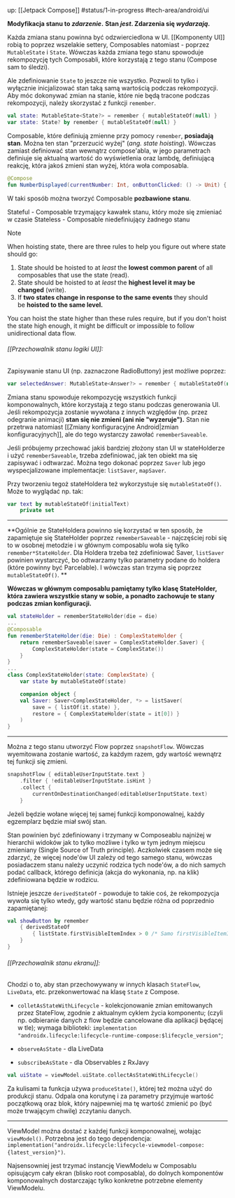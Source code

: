 up: [[Jetpack Compose]]
#status/1-in-progress
#tech-area/android/ui

**Modyfikacja stanu to _zdarzenie_.**
**Stan _jest_. Zdarzenia się _wydarzają_.**

Każda zmiana stanu powinna być odzwierciedlona w UI. [[Komponenty UI]] robią to poprzez wszelakie settery, Composables natomiast - poprzez `MutableState` i `State`. Wówczas każda zmiana tego stanu spowoduje rekompozycję tych Composabli, które korzystają z tego stanu (Compose sam to śledzi).

Ale zdefiniowanie `State` to jeszcze nie wszystko. Pozwoli to tylko i wyłącznie inicjalizować stan taką samą wartością podczas rekompozycji. Aby móc dokonywać zmian na stanie, które nie będą tracone podczas rekompozycji, należy skorzystać z funkcji `remember`.

```kotlin
val state: MutableState<State?> = remember { mutableStateOf(null) }
var state: State? by remember { mutableStateOf(null) }
```


Composable, które definiują zmienne przy pomocy `remember`, **posiadają stan**. Można ten stan "przerzucić wyżej" (_ang. state hoisting_). Wówczas zamiast definiować stan wewnątrz compose'abla, w jego parametrach definiuje się aktualną wartość do wyświetlenia oraz lambdę, definiującą reakcję, która jakoś zmieni stan wyżej, która woła composabla.

```kotlin
@Compose
fun NumberDisplayed(currentNumber: Int, onButtonClicked: () -> Unit) { }
```

W taki sposób można tworzyć Composable **pozbawione stanu**.

Stateful - Composable trzymający kawałek stanu, który może się zmieniać w czasie
Stateless - Composable niedefiniujący żadnego stanu


> [!NOTE]
> When hoisting state, there are three rules to help you figure out where state should go:
> 1. State should be hoisted to at _least_ the **lowest common parent** of all composables that use the state (read).
> 2. State should be hoisted to at _least_ the **highest level it may be changed** (write).
> 3. If **two states change in response to the same events** they should be **hoisted to the same level.**
> 
> You can hoist the state higher than these rules require, but if you don't hoist the state high enough, it might be difficult or impossible to follow unidirectional data flow.
> 


###### [[Przechowalnik stanu logiki UI]]:

Zapisywanie stanu UI (np. zaznaczone RadioButtony) jest możliwe poprzez:

```kotlin
var selectedAnswer: MutableState<Answer?> = remember { mutableStateOf(null) }
```

Zmiana stanu spowoduje rekompozycję wszystkich funkcji komponowalnych, które korzystają z tego stanu podczas generowania UI. Jeśli rekompozycja zostanie wywołana z innych względów (np. przez odegranie animacji) **stan się nie zmieni (ani nie "wyzeruje").** Stan nie przetrwa natomiast [[Zmiany konfiguracyjne Android|zmian konfiguracyjnych]], ale do tego wystarczy zawołać `rememberSaveable`.

Jeśli próbujemy przechować jakiś bardziej złożony stan UI w stateHolderze i użyć `rememberSaveable`, trzeba zdefiniować, jak ten obiekt ma się zapisywać i odtwarzać. Można tego dokonać poprzez `Saver` lub jego wyspecjalizowane implementacje: `listSaver`, `mapSaver`.

Przy tworzeniu tegoż stateHoldera też wykorzystuje się `mutableStateOf()`. Może to wyglądać np. tak:

```kotlin
var text by mutableStateOf(initialText)  
    private set
```

---

**Ogólnie ze StateHoldera powinno się korzystać w ten sposób, że zapamiętuje się StateHolder poprzez `rememberSaveable` - najczęściej robi się to w osobnej metodzie i w głównym composablu woła się tylko `remember*StateHolder`. Dla Holdera trzeba też zdefiniować Saver, `listSaver` powinien wystarczyć, bo odtwarzamy tylko parametry podane do holdera (które powinny być Parcelable). I wówczas stan trzyma się poprzez `mutableStateOf()`. **

**Wówczas w głównym composablu pamiętamy tylko klasę StateHolder, która zawiera wszystkie stany w sobie, a ponadto zachowuje te stany podczas zmian konfiguracji.**

```kotlin
val stateHolder = rememberStateHolder(die = die)
...
@Composable  
fun rememberStateHolder(die: Die) : ComplexStateHolder {  
    return rememberSaveable(saver = ComplexStateHolder.Saver) {  
        ComplexStateHolder(state = ComplexState())  
    }  
}
...
class ComplexStateHolder(state: ComplexState) {  
    var state by mutableStateOf(state)

	companion object {  
    val Saver: Saver<ComplexStateHolder, *> = listSaver(  
        save = { listOf(it.state) },  
        restore = { ComplexStateHolder(state = it[0]) }  
    )  
}
```

---

Można z tego stanu utworzyć Flow poprzez `snapshotFlow`. Wówczas wyemitowana zostanie wartość, za każdym razem, gdy wartość wewnątrz tej funkcji się zmieni.

```kotlin
snapshotFlow { editableUserInputState.text }  
    .filter { !editableUserInputState.isHint }  
    .collect {  
        currentOnDestinationChanged(editableUserInputState.text)  
    }
```


Jeżeli będzie wołane więcej tej samej funkcji komponowalnej, każdy egzemplarz będzie miał swój stan.

Stan powinien być zdefiniowany i trzymany w Composeablu najniżej w hierarchii widoków jak to tylko możliwe i tylko w tym jednym miejscu zmieniany (Single Source of Truth principle). Aczkolwiek czasem może się zdarzyć, że więcej node'ów UI zależy od tego samego stanu, wówczas posiadaczem stanu należy uczynić rodzica tych node'ów, a do nich samych podać callback, którego definicja (akcja do wykonania, np. na klik) zdefiniowana będzie w rodzicu.


Istnieje jeszcze `derivedStateOf` - powoduje to takie coś, że rekompozycja wywoła się tylko wtedy, gdy wartość stanu będzie różna od poprzednio zapamiętanej:

```kotlin
val showButton by remember 
	{ derivedStateOf 
		{ listState.firstVisibleItemIndex > 0 /* Samo firstVisibleItemIndex woła się zawsze, gdy ten index się zmienia */
	}
}
```
###### [[Przechowalnik stanu ekranu]]:

Chodzi o to, aby stan przechowywany w innych klasach `StateFlow`, `LiveData`, etc. przekonwertować na klasę `State` z Compose.

- `colletAsStateWithLifecycle` - kolekcjonowanie zmian emitowanych przez StateFlow, zgodnie z aktualnym cyklem życia komponentu; (czyli np. odbieranie danych z flow będzie cancelowane dla aplikacji będącej w tle); wymaga biblioteki: 
 `implementation "androidx.lifecycle:lifecycle-runtime-compose:$lifecycle_version"`;

- `observeAsState` - dla LiveData
- `subscribeAsState` - dla Observables z RxJavy


```kotlin
val uiState = viewModel.uiState.collectAsStateWithLifecycle()
```

Za kulisami ta funkcja używa `produceState()`, której też można użyć do produkcji stanu. Odpala ona korutynę i za parametry przyjmuje wartość początkową oraz blok, który najpewniej ma tę wartość zmienić po (być może trwającym chwilę) zczytaniu danych.

---

ViewModel można dostać z każdej funkcji komponowalnej, wołając `viewModel()`. Potrzebna jest do tego dependencja: `implementation("androidx.lifecycle:lifecycle-viewmodel-compose:{latest_version}")`.

Najsensowniej jest trzymać instancję ViewModelu w Composablu opisującym cały ekran (blisko root composabla), do dolnych komponentów komponowalnych dostarczając tylko konkretne potrzebne elementy ViewModelu.
